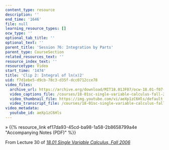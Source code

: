 ```yaml
---
content_type: resource
description: ''
end_time: '1646'
file: null
learning_resource_types: []
ocw_type: ''
optional_tab_title: ''
optional_text: ''
parent_title: 'Session 76: Integration by Parts'
parent_type: CourseSection
related_resources_text: ''
resource_index_text: ''
resourcetype: Video
start_time: '1474'
title: 'Clip 2: Integral of ln(x)2'
uid: f7d1ebe5-d9cb-78c3-d35f-dcc0712cce78
video_files:
  archive_url: https://archive.org/download/MIT18.01JF07/ocw-18.01-f07-lec30_300k.mp4
  video_captions_file: /courses/18-01sc-single-variable-calculus-fall-2010/e531f6b0849f520eae9cd30f2517190d_aeXp1zC6Hls.vtt
  video_thumbnail_file: https://img.youtube.com/vi/aeXp1zC6Hls/default.jpg
  video_transcript_file: /courses/18-01sc-single-variable-calculus-fall-2010/75e480abc28a3ade1a743a0c234ee7d8_aeXp1zC6Hls.pdf
video_metadata:
  youtube_id: aeXp1zC6Hls
---
```


» {{% resource_link ef17da93-45cd-ba98-1a58-2b8658799a4e "Accompanying Notes (PDF)" %}}

From Lecture 30 of [_18.01 Single Variable Calculus, Fall 2006_](/courses/18-01-single-variable-calculus-fall-2006/video_galleries/video-lectures)



